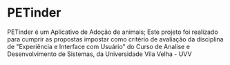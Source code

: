 # PETinder
PETinder é um Aplicativo de Adoção de animais;  Este projeto foi realizado para cumprir as propostas impostar como critério de avaliação da disciplina de "Experiência e Interface com Usuário" do Curso de Analise e Desenvolvimento de Sistemas, da Universidade Vila Velha - UVV  
